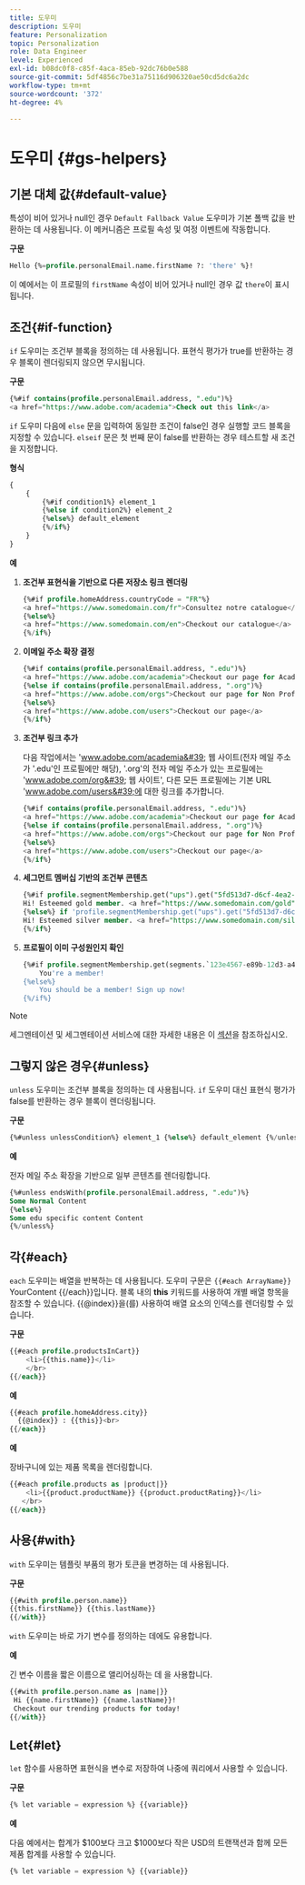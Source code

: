 ```yaml
---
title: 도우미
description: 도우미
feature: Personalization
topic: Personalization
role: Data Engineer
level: Experienced
exl-id: b08dc0f8-c85f-4aca-85eb-92dc76b0e588
source-git-commit: 5df4856c7be31a75116d906320ae50cd5dc6a2dc
workflow-type: tm+mt
source-wordcount: '372'
ht-degree: 4%

---
```


# 도우미 {#gs-helpers}

## 기본 대체 값{#default-value}

특성이 비어 있거나 null인 경우 `Default Fallback Value` 도우미가 기본 폴백 값을 반환하는 데 사용됩니다. 이 메커니즘은 프로필 속성 및 여정 이벤트에 작동합니다.

**구문**

```sql
Hello {%=profile.personalEmail.name.firstName ?: 'there' %}!
```

이 예에서는 이 프로필의 `firstName` 속성이 비어 있거나 null인 경우 값 `there`이 표시됩니다.

## 조건{#if-function}

`if` 도우미는 조건부 블록을 정의하는 데 사용됩니다.
표현식 평가가 true를 반환하는 경우 블록이 렌더링되지 않으면 무시됩니다.

**구문**

```sql
{%#if contains(profile.personalEmail.address, ".edu")%}
<a href="https://www.adobe.com/academia">Check out this link</a>
```

`if` 도우미 다음에 `else` 문을 입력하여 동일한 조건이 false인 경우 실행할 코드 블록을 지정할 수 있습니다.
`elseif` 문은 첫 번째 문이 false를 반환하는 경우 테스트할 새 조건을 지정합니다.


**형식**

```sql
{
    {
        {%#if condition1%} element_1 
        {%else if condition2%} element_2 
        {%else%} default_element 
        {%/if%}
    }
}
```

**예**

1. **조건부 표현식을 기반으로 다른 저장소 링크 렌더링**

   ```sql
   {%#if profile.homeAddress.countryCode = "FR"%}
   <a href="https://www.somedomain.com/fr">Consultez notre catalogue</a>
   {%else%}
   <a href="https://www.somedomain.com/en">Checkout our catalogue</a>
   {%/if%}
   ```

1. **이메일 주소 확장 결정**

   ```sql
   {%#if contains(profile.personalEmail.address, ".edu")%}
   <a href="https://www.adobe.com/academia">Checkout our page for Academia personals</a>
   {%else if contains(profile.personalEmail.address, ".org")%}
   <a href="https://www.adobe.com/orgs">Checkout our page for Non Profits</a>
   {%else%}
   <a href="https://www.adobe.com/users">Checkout our page</a>
   {%/if%}
   ```

1. **조건부 링크 추가**

   다음 작업에서는 &#39;www.adobe.com/academia&#39; 웹 사이트(전자 메일 주소가 &#39;.edu&#39;인 프로필에만 해당), &#39;.org&#39;의 전자 메일 주소가 있는 프로필에는 &#39;www.adobe.com/org&#39; 웹 사이트&#39;, 다른 모든 프로필에는 기본 URL &#39;www.adobe.com/users&#39;에 대한 링크를 추가합니다.

   ```sql
   {%#if contains(profile.personalEmail.address, ".edu")%}
   <a href="https://www.adobe.com/academia">Checkout our page for Academia personals</a>
   {%else if contains(profile.personalEmail.address, ".org")%}
   <a href="https://www.adobe.com/orgs">Checkout our page for Non Profits</a>
   {%else%}
   <a href="https://www.adobe.com/users">Checkout our page</a>
   {%/if%}
   ```

1. **세그먼트 멤버십 기반의 조건부 콘텐츠**

   ```sql
   {%#if profile.segmentMembership.get("ups").get("5fd513d7-d6cf-4ea2-856a-585150041a8b").status = "existing"%}
   Hi! Esteemed gold member. <a href="https://www.somedomain.com/gold">Checkout your exclusive perks </a>
   {%else%} if 'profile.segmentMembership.get("ups").get("5fd513d7-d6cf-4ea2-856a-585150041a8c").status = "existing"'%}
   Hi! Esteemed silver member. <a href="https://www.somedomain.com/silver">Checkout your exclusive perks </a>
   {%/if%}
   ```

1. **프로필이 이미 구성원인지 확인**

   ```sql
   {%#if profile.segmentMembership.get(segments.`123e4567-e89b-12d3-a456-426614174000`.id)%}
       You're a member!
   {%else%}
       You should be a member! Sign up now!
   {%/if%}
   ```

>[!NOTE]
>
>세그멘테이션 및 세그멘테이션 서비스에 대한 자세한 내용은 이 [섹션](../../segment/about-segments.md)을 참조하십시오.


## 그렇지 않은 경우{#unless}

`unless` 도우미는 조건부 블록을 정의하는 데 사용됩니다. `if` 도우미 대신 표현식 평가가 false를 반환하는 경우 블록이 렌더링됩니다.

**구문**

```sql
{%#unless unlessCondition%} element_1 {%else%} default_element {%/unless%}
```

**예**

전자 메일 주소 확장을 기반으로 일부 콘텐츠를 렌더링합니다.

```sql
{%#unless endsWith(profile.personalEmail.address, ".edu")%}
Some Normal Content
{%else%}
Some edu specific content Content
{%/unless%}
```

## 각{#each}

`each` 도우미는 배열을 반복하는 데 사용됩니다.
도우미 구문은 ```{{#each ArrayName}}``` YourContent {{/each}}입니다.
블록 내의 **this** 키워드를 사용하여 개별 배열 항목을 참조할 수 있습니다. {{@index}}을(를) 사용하여 배열 요소의 인덱스를 렌더링할 수 있습니다.

**구문**

```sql
{{#each profile.productsInCart}}
    <li>{{this.name}}</li>
    </br>
{{/each}}
```

**예**

```sql
{{#each profile.homeAddress.city}}
  {{@index}} : {{this}}<br>
{{/each}}
```

**예**

장바구니에 있는 제품 목록을 렌더링합니다.

```sql
{{#each profile.products as |product|}}
    <li>{{product.productName}} {{product.productRating}}</li>
   </br>
{{/each}}
```

## 사용{#with}

`with` 도우미는 템플릿 부품의 평가 토큰을 변경하는 데 사용됩니다.

**구문**

```sql
{{#with profile.person.name}}
{{this.firstName}} {{this.lastName}}
{{/with}}
```

`with` 도우미는 바로 가기 변수를 정의하는 데에도 유용합니다.

**예**

긴 변수 이름을 짧은 이름으로 앨리어싱하는 데 을 사용합니다.

```sql
{{#with profile.person.name as |name|}}
 Hi {{name.firstName}} {{name.lastName}}!
 Checkout our trending products for today!
{{/with}}
```

## Let{#let}

`let` 함수를 사용하면 표현식을 변수로 저장하여 나중에 쿼리에서 사용할 수 있습니다.

**구문**

```sql
{% let variable = expression %} {{variable}}
```

**예**

다음 예에서는 합계가 $100보다 크고 $1000보다 작은 USD의 트랜잭션과 함께 모든 제품 합계를 사용할 수 있습니다.

```sql
{% let variable = expression %} {{variable}}
```

